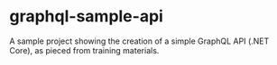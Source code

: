 # graphql-sample-api
A sample project showing the creation of a simple GraphQL API (.NET Core), as pieced from training materials.
